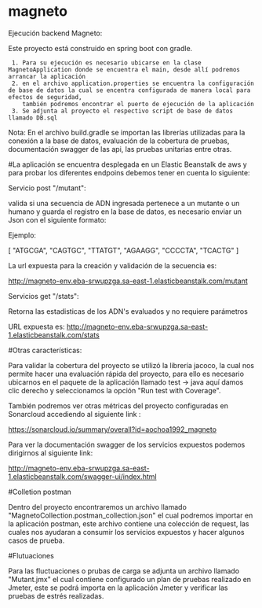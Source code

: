 # magneto

Ejecución backend Magneto: 

Este proyecto está construido en spring boot con gradle.

     1. Para su ejecución es necesario ubicarse en la clase MagnetoApplication donde se encuentra el main, desde allí podremos arrancar la aplicación
     2. en el archivo application.properties se encuentra la configuración de base de datos la cual se encentra configurada de manera local para efectos de seguridad,
        también podremos encontrar el puerto de ejecución de la aplicación
     3. Se adjunta al proyecto el respectivo script de base de datos llamado DB.sql

Nota: En el archivo build.gradle se importan las librerías utilizadas para la conexión a la base de datos, evaluación de la cobertura de pruebas, 
        documentación swagger de las api,  las pruebas unitarias entre otras. 

#La aplicación se encuentra desplegada en un Elastic Beanstalk de aws y para probar los diferentes endpoins debemos tener en cuenta lo siguiente:

Servicio post "/mutant": 
 
valida si una secuencia de ADN ingresada pertenece a un mutante o un humano y guarda el registro en la base de datos, 
es necesario enviar un Json con el siguiente formato: 

Ejemplo: 

[
   "ATGCGA",
   "CAGTGC",
   "TTATGT",
   "AGAAGG",
   "CCCCTA",
   "TCACTG"
]

La url expuesta para la creación y validación de la secuencia es: 

http://magneto-env.eba-srwupzga.sa-east-1.elasticbeanstalk.com/mutant

Servicios get "/stats":

Retorna las estadisticas de los ADN's evaluados y no requiere parámetros 

URL expuesta es: http://magneto-env.eba-srwupzga.sa-east-1.elasticbeanstalk.com/stats

#Otras características: 

Para validar la cobertura del proyecto se utilizó la librería jacoco, la cual nos permite hacer una evaluación rápida del proyecto, para ello es necesario 
ubicarnos en el paquete de la aplicación llamado test -> java aquí damos clic derecho y seleccionamos la opción "Run test with Coverage".

También podremos ver otras métricas del proyecto configuradas en Sonarcloud accediendo al siguiente link :

https://sonarcloud.io/summary/overall?id=aochoa1992_magneto

Para ver la documentación swagger de los servicios expuestos podemos dirigirnos al siguiente link:

http://magneto-env.eba-srwupzga.sa-east-1.elasticbeanstalk.com/swagger-ui/index.html 

#Colletion postman

Dentro del proyecto encontraremos un archivo llamado "MagnetoCollection.postman_collection.json" el cual podremos importar en la aplicación postman, 
este archivo contiene una colección de request, las cuales nos ayudaran a consumir los servicios expuestos y hacer algunos casos de prueba. 

#Flutuaciones 

Para las fluctuaciones o prubas de carga se adjunta un archivo llamado "Mutant.jmx" el cual contiene configurado un plan de pruebas realizado en Jmeter, 
este se podrá importa en la aplicación Jmeter y verificar las pruebas de estrés realizadas. 


 
